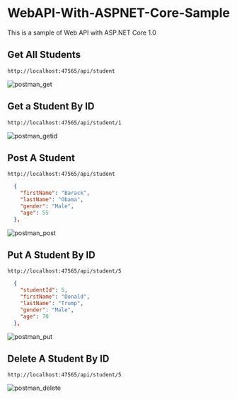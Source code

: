 # WebAPI-With-ASPNET-Core-Sample
This is a sample of Web API with ASP.NET Core 1.0

## Get All Students

``` http://localhost:47565/api/student ```

![postman_get](https://cloud.githubusercontent.com/assets/23435109/21072761/2d296148-beef-11e6-8562-46f2d8de1891.PNG)

## Get a Student By ID

``` http://localhost:47565/api/student/1 ```

![postman_getid](https://cloud.githubusercontent.com/assets/23435109/21072765/4b8adf86-beef-11e6-813d-331875aa50e1.PNG)

## Post A Student

``` http://localhost:47565/api/student ```

```json
  {
    "firstName": "Barack",
    "lastName": "Obama",
    "gender": "Male",
    "age": 55
  },
```

![postman_post](https://cloud.githubusercontent.com/assets/23435109/21072767/5becc588-beef-11e6-9b04-564cae10a3fe.PNG)

## Put A Student By ID

``` http://localhost:47565/api/student/5 ```

```json
  {
    "studentId": 5,
    "firstName": "Donald",
    "lastName": "Trump",
    "gender": "Male",
    "age": 70
  },
```

![postman_put](https://cloud.githubusercontent.com/assets/23435109/21072771/6a1dc472-beef-11e6-9521-438914091fcf.PNG)

## Delete A Student By ID

``` http://localhost:47565/api/student/5 ```

![postman_delete](https://cloud.githubusercontent.com/assets/23435109/21072772/6bda0fdc-beef-11e6-9f4c-a29f7a28b8b7.PNG)
